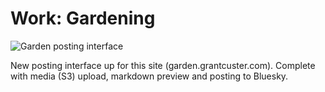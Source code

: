 # Work: Gardening

![Garden posting interface](https://grant-uploader.s3.amazonaws.com/2024-10-31-12-09-16-2000.jpg)

New posting interface up for this site (garden.grantcuster.com). Complete with media (S3) upload, markdown preview and posting to Bluesky.